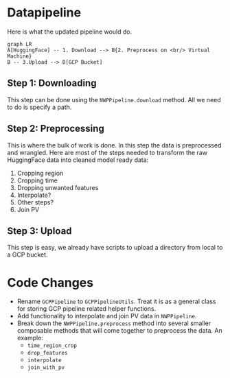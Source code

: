 # Datapipeline
Here is what the updated pipeline would do.
```mermaid
graph LR
A[HuggingFace] -- 1. Download --> B{2. Preprocess on <br/> Virtual Machine}
B -- 3.Upload --> D[GCP Bucket]
```
## Step 1: Downloading
This step can be done using the `NWPPipeline.download` method. All we need to do is specify a path.
## Step 2: Preprocessing
This is where the bulk of work is done. In this step the data is preprocessed and wrangled. Here are most of the steps needed to transform the raw HuggingFace data into cleaned model ready data:
1.	Cropping region
2.	Cropping time
3.	Dropping unwanted features
4.	Interpolate?
5.	Other steps?
6.	Join PV
## Step 3: Upload
This step is easy, we already have scripts to upload a directory from local to a GCP bucket.
# Code Changes
- Rename `GCPPipeline` to `GCPPipelineUtils`. Treat it is as a general class for storing GCP pipeline related helper functions.
- Add functionality to interpolate and join PV data in `NWPPipeline`.
- Break down the `NWPPipeline.preprocess` method into several smaller composable methods that will come together to preprocess the data. An example:
	- `time_region_crop`
	- `drop_features`
	- `interpolate`
	- `join_with_pv`